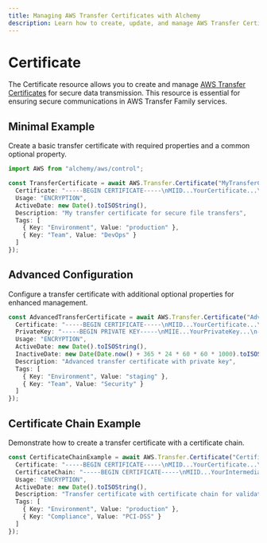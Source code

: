 ```yaml
---
title: Managing AWS Transfer Certificates with Alchemy
description: Learn how to create, update, and manage AWS Transfer Certificates using Alchemy Cloud Control.
---
```


# Certificate

The Certificate resource allows you to create and manage [AWS Transfer Certificates](https://docs.aws.amazon.com/transfer/latest/userguide/) for secure data transmission. This resource is essential for ensuring secure communications in AWS Transfer Family services.

## Minimal Example

Create a basic transfer certificate with required properties and a common optional property.

```ts
import AWS from "alchemy/aws/control";

const TransferCertificate = await AWS.Transfer.Certificate("MyTransferCertificate", {
  Certificate: "-----BEGIN CERTIFICATE-----\nMIID...YourCertificate...\n-----END CERTIFICATE-----",
  Usage: "ENCRYPTION",
  ActiveDate: new Date().toISOString(),
  Description: "My transfer certificate for secure file transfers",
  Tags: [
    { Key: "Environment", Value: "production" },
    { Key: "Team", Value: "DevOps" }
  ]
});
```

## Advanced Configuration

Configure a transfer certificate with additional optional properties for enhanced management.

```ts
const AdvancedTransferCertificate = await AWS.Transfer.Certificate("AdvancedTransferCertificate", {
  Certificate: "-----BEGIN CERTIFICATE-----\nMIID...YourCertificate...\n-----END CERTIFICATE-----",
  PrivateKey: "-----BEGIN PRIVATE KEY-----\nMIIE...YourPrivateKey...\n-----END PRIVATE KEY-----",
  Usage: "ENCRYPTION",
  ActiveDate: new Date().toISOString(),
  InactiveDate: new Date(Date.now() + 365 * 24 * 60 * 60 * 1000).toISOString(), // Valid for 1 year
  Description: "Advanced transfer certificate with private key",
  Tags: [
    { Key: "Environment", Value: "staging" },
    { Key: "Team", Value: "Security" }
  ]
});
```

## Certificate Chain Example

Demonstrate how to create a transfer certificate with a certificate chain.

```ts
const CertificateChainExample = await AWS.Transfer.Certificate("CertificateChainExample", {
  Certificate: "-----BEGIN CERTIFICATE-----\nMIID...YourCertificate...\n-----END CERTIFICATE-----",
  CertificateChain: "-----BEGIN CERTIFICATE-----\nMIID...YourIntermediateCertificate...\n-----END CERTIFICATE-----",
  Usage: "ENCRYPTION",
  ActiveDate: new Date().toISOString(),
  Description: "Transfer certificate with certificate chain for validation",
  Tags: [
    { Key: "Environment", Value: "production" },
    { Key: "Compliance", Value: "PCI-DSS" }
  ]
});
```